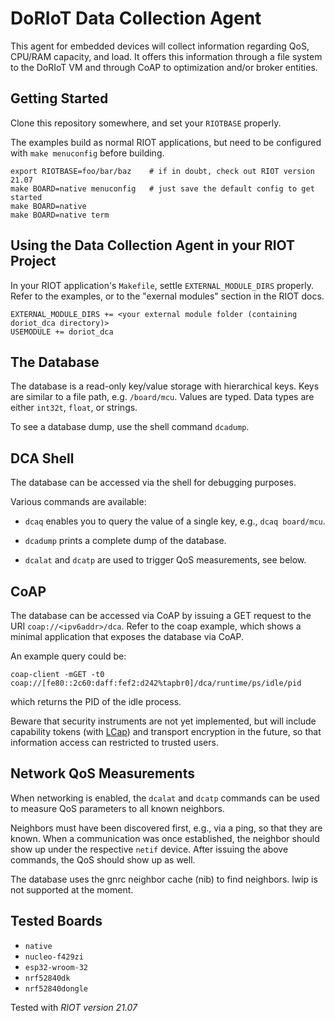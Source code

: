 # DoRIoT Data Collection Agent

This agent for embedded devices will collect information regarding QoS, CPU/RAM capacity, and load.
It offers this information through a file system to the DoRIoT VM and through CoAP to optimization and/or broker entities.

## Getting Started

Clone this repository somewhere, and set your `RIOTBASE` properly.

The examples build as normal RIOT applications, but need to be configured with `make menuconfig` before building.

	export RIOTBASE=foo/bar/baz    # if in doubt, check out RIOT version 21.07
	make BOARD=native menuconfig   # just save the default config to get started
	make BOARD=native
	make BOARD=native term

## Using the Data Collection Agent in your RIOT Project

In your RIOT application's `Makefile`, settle `EXTERNAL_MODULE_DIRS` properly.
Refer to the examples, or to the "exernal modules" section in the RIOT docs.

	EXTERNAL_MODULE_DIRS += <your external module folder (containing doriot_dca directory)>
	USEMODULE += doriot_dca

## The Database

The database is a read-only key/value storage with hierarchical keys.
Keys are similar to a file path, e.g. `/board/mcu`.
Values are typed.
Data types are either `int32t`, `float`, or strings.

To see a database dump, use the shell command `dcadump`.

## DCA Shell

The database can be accessed via the shell for debugging purposes.

Various commands are available:

- `dcaq` enables you to query the value of a single key, e.g., `dcaq board/mcu`.

- `dcadump` prints a complete dump of the database.

- `dcalat` and `dcatp` are used to trigger QoS measurements, see below.

## CoAP

The database can be accessed via CoAP by issuing a GET request to the URI `coap://<ipv6addr>/dca`.
Refer to the coap example, which shows a minimal application that exposes the database via CoAP.

An example query could be:

	coap-client -mGET -t0 coap://[fe80::2c60:daff:fef2:d242%tapbr0]/dca/runtime/ps/idle/pid

which returns the PID of the idle process.

Beware that security instruments are not yet implemented, but will include capability tokens (with [LCap](https://code.ovgu.de/doriot/wp4/lcap)) and transport encryption in the future, so that information access can restricted to trusted users.

## Network QoS Measurements

When networking is enabled, the `dcalat` and `dcatp` commands can be used to measure QoS parameters to all known neighbors.

Neighbors must have been discovered first, e.g., via a ping, so that they are known.
When a communication was once established, the neighbor should show up under the respective `netif` device.
After issuing the above commands, the QoS should show up as well.

The database uses the gnrc neighbor cache (nib) to find neighbors.
lwip is not supported at the moment.

## Tested Boards

- `native`
- `nucleo-f429zi`
- `esp32-wroom-32`
- `nrf52840dk`
- `nrf52840dongle`

Tested with *RIOT version 21.07*
